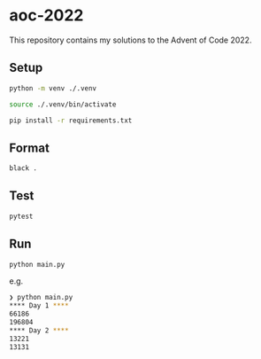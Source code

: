 # aoc-2022

This repository contains my solutions to the Advent of Code 2022.

## Setup

```bash
python -m venv ./.venv

source ./.venv/bin/activate

pip install -r requirements.txt
```

## Format

```bash
black .
```

## Test

```bash
pytest
```

## Run

```bash
python main.py
```

e.g.

```bash
❯ python main.py
**** Day 1 ****
66186
196804
**** Day 2 ****
13221
13131
```
